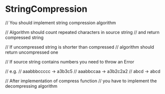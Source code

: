 # StringCompression

// You should implement string compression algorithm

// Algorithm should count repeated characters in source string
// and return compressed string

// If uncompressed string is shorter than compressed
// algorithm should return uncompressed one

// If source string contains numbers you need to throw an Error

// e.g.
// aaabbbccccc -> a3b3c5
// aaabbccaa -> a3b2c2a2
// abcd -> abcd

// After implementation of compress function
// you have to implement the decompressing algorithm

